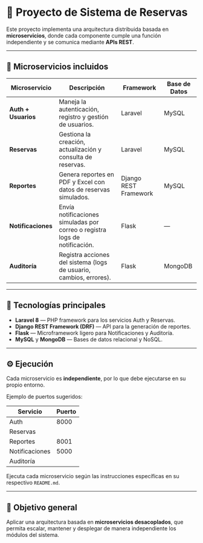 # 🧩 Proyecto de Sistema de Reservas

Este proyecto implementa una arquitectura distribuida basada en **microservicios**, donde cada componente cumple una función independiente y se comunica mediante **APIs REST**.

---

## 🧠 Microservicios incluidos

| Microservicio | Descripción | Framework | Base de Datos |
|----------------|-------------|------------|----------------|
| **Auth + Usuarios** | Maneja la autenticación, registro y gestión de usuarios. | Laravel | MySQL |
| **Reservas** | Gestiona la creación, actualización y consulta de reservas. | Laravel | MySQL |
| **Reportes** | Genera reportes en PDF y Excel con datos de reservas simulados. | Django REST Framework | MySQL |
| **Notificaciones** | Envía notificaciones simuladas por correo o registra logs de notificación. | Flask | — |
| **Auditoría** | Registra acciones del sistema (logs de usuario, cambios, errores). | Flask | MongoDB |

---

## 🧰 Tecnologías principales

- **Laravel 8** — PHP framework para los servicios Auth y Reservas.  
- **Django REST Framework (DRF)** — API para la generación de reportes.  
- **Flask** — Microframework ligero para Notificaciones y Auditoría.  
- **MySQL** y **MongoDB** — Bases de datos relacional y NoSQL.  

---

## ⚙️ Ejecución

Cada microservicio es **independiente**, por lo que debe ejecutarse en su propio entorno.

Ejemplo de puertos sugeridos:

| Servicio | Puerto |
|-----------|--------|
| Auth | 8000 |
| Reservas |  |
| Reportes | 8001 |
| Notificaciones | 5000 |
| Auditoría |  |

Ejecuta cada microservicio según las instrucciones específicas en su respectivo `README.md`.

---

## 🚀 Objetivo general

Aplicar una arquitectura basada en **microservicios desacoplados**, que permita escalar, mantener y desplegar de manera independiente los módulos del sistema.
